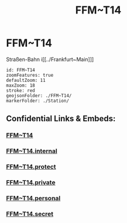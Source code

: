 ﻿---
location: [ 50.10258 , 8.689552 ] 
type: geo-Region
title: FFM~T14

license: CC BY-SA 4.0
source: https://datahub.io/core/country-codes
isDeleted: false
isReadOnly: false
draft: false
confidential: public

tags:
- geo/Country/Region
aliases:
- FFM~T14

Languages:
- de

cssclasses: geo-Region
publish: true
linkTitle: 
keywords: 
layout: 
publishDate: 
expiryDate: 
---

# FFM~T14

Straßen-Bahn i[[../Frankfurt~Main]]]  

```leaflet
id: FFM~T14
zoomFeatures: true 
defaultZoom: 11 
maxZoom: 18
stroke: red
geojsonFolder: ./FFM~T14/
markerFolder: ./Station/
```



## Confidential Links & Embeds: 

### [FFM~T14](/_public/Earth/Continent/Europe/Europe~Central/Germany/Germany~West/Hessen/counties~Hessen/Frankfurt~Main/FFM~T14.md) 

### [FFM~T14.internal](/_internal/Earth/Continent/Europe/Europe~Central/Germany/Germany~West/Hessen/counties~Hessen/Frankfurt~Main/FFM~T14.internal.md) 

### [FFM~T14.protect](/_protect/Earth/Continent/Europe/Europe~Central/Germany/Germany~West/Hessen/counties~Hessen/Frankfurt~Main/FFM~T14.protect.md) 

### [FFM~T14.private](/_private/Earth/Continent/Europe/Europe~Central/Germany/Germany~West/Hessen/counties~Hessen/Frankfurt~Main/FFM~T14.private.md) 

### [FFM~T14.personal](/_personal/Earth/Continent/Europe/Europe~Central/Germany/Germany~West/Hessen/counties~Hessen/Frankfurt~Main/FFM~T14.personal.md) 

### [FFM~T14.secret](/_secret/Earth/Continent/Europe/Europe~Central/Germany/Germany~West/Hessen/counties~Hessen/Frankfurt~Main/FFM~T14.secret.md) 

